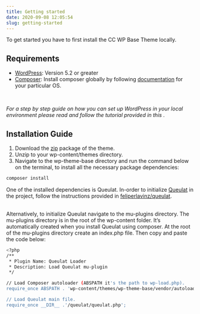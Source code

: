 ```yaml
---
title: Getting started
date: 2020-09-08 12:05:54
slug: getting-started
---
```


To get started you have to first install the CC WP Base Theme locally. 

## Requirements

- [WordPress](https://wordpress.org/support/article/how-to-install-wordpress/): Version 5.2 or greater
- [Composer](https://getcomposer.org/): Install composer globally by following [documentation](https://getcomposer.org/doc/00-intro.md) for your particular OS.

<br/>

_For a step by step guide on how you can set up WordPress in your local environment please read and follow the tutorial provided in this []()._

## Installation Guide

1. Download the [zip]() package of the theme.
2. Unzip to your wp-content/themes directory.
3. Navigate to the wp-theme-base directory and run the command below on the terminal, to install all the necessary package dependencies:

```bash
composer install
```
One of the installed dependencies is Queulat. In-order to initialize [Queulat](https://github.com/felipelavinz/queulat) in the project, follow the instructions provided in [feliperlavinz/queulat](https://github.com/felipelavinz/queulat#loading-queulat-as-mu-plugin). 

<br/>
Alternatively, to initialize Queulat navigate to the mu-plugins directory. The mu-plugins directory is in the root of the wp-content folder. It’s automatically created when you install Queulat using composer. At the root of the mu-plugins directory create an index.php file. Then copy and paste the code below:

```bash
<?php
/**
 * Plugin Name: Queulat Loader
 * Description: Load Queulat mu-plugin
 */

// Load Composer autoloader (ABSPATH it's the path to wp-load.php).
require_once ABSPATH . 'wp-content/themes/wp-theme-base/vendor/autoload.php';

// Load Queulat main file.
require_once __DIR__ .'/queulat/queulat.php';
```
